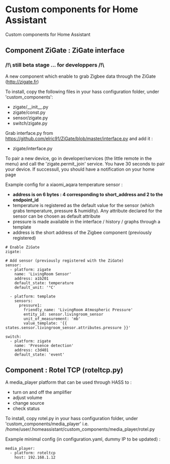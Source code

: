# Custom components for Home Assistant
Custom components for Home Assistant

## Component ZiGate : ZiGate interface
### /!\ still beta stage ... for developpers /!\
A new component which enable to grab Zigbee data through the ZiGate (http://zigate.fr)

To install, copy the following files in your hass configuration folder, under 'custom\_components':
- zigate/\_\_init\_\_.py
- zigate/const.py
- sensor/zigate.py
- switch/zigate.py

Grab interface.py from https://github.com/elric91/ZiGate/blob/master/interface.py and add it :
- zigate/interface.py

To pair a new device, go in developer/services (the little remote in the menu) and call the 'zigate.permit\_join' service.
You have 30 seconds to pair your device. If successull, you should have a notification on your home page

Example config for a xiaomi\_aqara temperature sensor :
- __address is on 6 bytes : 4 corresponding to short\_address and 2 to the endpoint\_id__
- temperature is registered as the default value for the sensor (which grabs temperature, pressure & humidity). Any attribute declared for the sensor can be chosen as default attribute
- pressure is made available in the interface / history / graphs through a template
- address is the short address of the Zigbee component (previously registered)

```
# Enable ZiGate
zigate:

# Add sensor (previously registered with the ZiGate)
sensor:
  - platform: zigate
    name: 'LivingRoom Sensor'
    address: a1b201
    default_state: temperature
    default_unit: '°C'

  - platform: template
    sensors:
      pressure1:
        friendly_name: 'LivingRoom Atmospheric Pressure'
        entity_id: sensor.livingroom_sensor
        unit_of_measurement: 'mb'
        value_template: '{{ states.sensor.livingroom_sensor.attributes.pressure }}'

switch:
  - platform: zigate
    name: 'Presence detection'
    address: c3d401
    default_state: 'event'
```


## Component : Rotel TCP (roteltcp.py)
A media_player platform that can be used through HASS to :
- turn on and off the amplifier
- adjust volume
- change source
- check status

To install, copy rotel.py in your hass configuration folder, under 'custom\_components/media\_player'
i.e. /home/user/.homeassistant/custom\_components/media\_player/rotel.py

Example minimal config (in configuration.yaml, dummy IP to be updated) :
```
media_player:
  - platform: roteltcp
    host: 192.168.1.12
```

